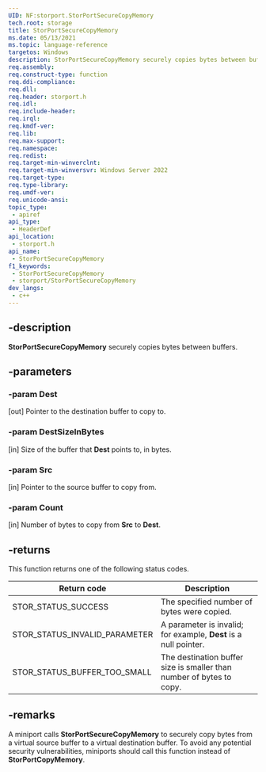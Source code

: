 ```yaml
---
UID: NF:storport.StorPortSecureCopyMemory
tech.root: storage
title: StorPortSecureCopyMemory
ms.date: 05/13/2021
ms.topic: language-reference
targetos: Windows
description: StorPortSecureCopyMemory securely copies bytes between buffers.
req.assembly: 
req.construct-type: function
req.ddi-compliance: 
req.dll: 
req.header: storport.h
req.idl: 
req.include-header: 
req.irql: 
req.kmdf-ver: 
req.lib: 
req.max-support: 
req.namespace: 
req.redist: 
req.target-min-winverclnt:
req.target-min-winversvr: Windows Server 2022
req.target-type: 
req.type-library: 
req.umdf-ver: 
req.unicode-ansi: 
topic_type:
 - apiref
api_type:
 - HeaderDef
api_location:
 - storport.h
api_name:
 - StorPortSecureCopyMemory
f1_keywords:
 - StorPortSecureCopyMemory
 - storport/StorPortSecureCopyMemory
dev_langs:
 - c++
---
```


## -description

**StorPortSecureCopyMemory** securely copies bytes between buffers.

## -parameters

### -param Dest

[out] Pointer to the destination buffer to copy to.

### -param DestSizeInBytes

[in] Size of the buffer that **Dest** points to, in bytes.

### -param Src

[in] Pointer to the source buffer to copy from.

### -param Count

[in] Number of bytes to copy from **Src** to **Dest**.

## -returns

This function returns one of the following status codes.

| Return code | Description |
| ----------- | ----------- |
| STOR_STATUS_SUCCESS | The specified number of bytes were copied. |
| STOR_STATUS_INVALID_PARAMETER | A parameter is invalid; for example, **Dest** is a null pointer. |
| STOR_STATUS_BUFFER_TOO_SMALL | The destination buffer size is smaller than number of bytes to copy.|

## -remarks

A miniport calls **StorPortSecureCopyMemory** to securely copy bytes from a virtual source buffer to a virtual destination buffer. To avoid any potential security vulnerabilities, miniports should call this function instead of **StorPortCopyMemory**.
